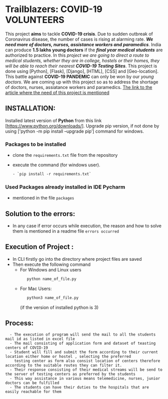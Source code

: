 # Trailblazers: COVID-19 VOLUNTEERS
This project **aims** to tackle **COVID-19 crisis**. Due to sudden outbreak of Coronavirus disease, the number of cases is rising at alarming rate. ***We need more of doctors, nurses, assistance workers and paramedics***. India can produce **1.5 lakhs young doctors** if the ***final year medical students*** are authorized to practice. In this *project we are going to direct a route to medical students, whether they are in college, hostels or their homes, they will be able to reach their nearest **COVID-19 Testing Sites***. This project is done using [Python], [Flask], [Django], [HTML], [CSS] and [Geo-location]. This battle against **COVID-19 PANDEMIC** can only be won by our *young doctors*. We are coming up with this project so as to address the shortage of doctors, nurses, assiatance workers and paramedics. 
[The link to the article where the need of this project is mentioned](https://economictimes.indiatimes.com/industry/healthcare/biotech/healthcare/how-mci-can-save-the-country-tough-covid-19-battle-can-only-be-won-by-our-young-doctors-and-nurses/articleshow/74822637.cms?from=mdr)


## INSTALLATION: 
Installed latest version of **Python** from this link [https://www.python.org/downloads/]. Upgrade pip version, if not done by using ['python -m pip install –upgrade pip’] command for windows.
### Packages to be installed
 - clone the `requirements.txt` file from the repository
 
 - execute the command (for windows user).
      ```html
    - `pip install -r requirements.txt` 
      ````
       
 ### Used Packages already installed in IDE **Pycharm** 
  - mentioned in the file `packages`
  
 ## Solution to the errors:
  - In any case if error occurs while execution, the reason and how to solve them is mentioned in a readme file `errors occurred` 
  
 ## Execution of Project :
   - In CLI firstly go into the directory where project files are saved 
   - Then execute the following command
      -  For Windows and Linux users
           ```python
              python name_of_file.py
           ````
      - For Mac Users:
          ```python
             python3 name_of_file.py
          ````
          (if the version of installed python is 3)
  ## Process:
      - The execution of program will send the mail to all the students mail id as listed in excel file
      - The mail consisting of application form and dataset of teasting centers of COVID-19
      - Student will fill and submit the form according to their current location either home or hostel , selecting the preferred 
        testing center as form also consist location of centers therefore according to the suitable routes they can filter it.   
      - Their response consisting of their medical streams will be send to the server of testing centers as preferred by the students
      - This way assistance in various means telemedicine, nurses, junior doctors can be fulfilled
      - The students can have their duties to the hospitals that are easily reachable for them 

